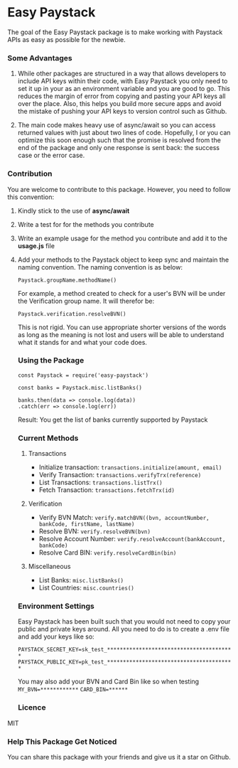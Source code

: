 # Easy Paystack
The goal of the Easy Paystack package is to make working with Paystack APIs as easy as possible for the newbie.

### Some Advantages
1. While other packages are structured in a way that allows developers to include API keys within their code, with Easy Paystack you only need to set it up in your as an environment variable and you are good to go. This reduces the margin of error from copying and pasting your API keys all over the place. Also, this helps you build more secure apps and avoid the mistake of pushing your API keys to version control such as Github.

2. The main code makes heavy use of async/await so you can access returned values with just about two lines of code. Hopefully, I or you can optimize this soon enough such that the promise is resolved from the end of the package and only one response is sent back: the success case or the error case.

### Contribution
You are welcome to contribute to this package. However, you need to follow this convention:
1. Kindly stick to the use of __async/await__
2. Write a test for for the methods you contribute
3. Write an example usage for the method you contribute and add it to the __usage.js__ file
4. Add your methods to the Paystack object to keep sync and maintain the naming convention. The naming convention is as below:
  
	```Paystack.groupName.methodName()```
  
	For example, a method created to check for a user's BVN will be under the Verification group name. It will therefor be:
  
	```Paystack.verification.resolveBVN()```
  
	This is not rigid. You can use appropriate shorter versions of the words as long as the meaning is not lost and users will 
  be able to understand what it stands for and what your code does.
  
	### Using the Package
	```const Paystack = require('easy-paystack')```
	
	```const banks = Paystack.misc.listBanks()```

	```banks.then(data => console.log(data))```		 
	```.catch(err => console.log(err))```

	Result: You get the list of banks currently supported by Paystack
	
	### Current Methods
	1. Transactions
		- Initialize transaction: ```transactions.initialize(amount, email)```
		- Verify Transaction: ```transactions.verifyTrx(reference)```
		- List Transactions: ```transactions.listTrx()```
		- Fetch Transaction: ```transactions.fetchTrx(id)```
	
	2. Verification
		- Verify BVN Match: ```verify.matchBVN((bvn, accountNumber, bankCode, firstName, lastName)```
		- Resolve BVN: ```verify.resolveBVN(bvn)```
		- Resolve Account Number: ```verify.resolveAccount(bankAccount, bankCode)```
		- Resolve Card BIN: ```verify.resolveCardBin(bin)```

	3. Miscellaneous
		- List Banks: ```misc.listBanks()```
		- List Countries: ```misc.countries()```

	### Environment Settings
	Easy Paystack has been built such that you would not need to copy your public and private keys around.
	All you need to do is to create a .env file and add your keys like so:

	```PAYSTACK_SECRET_KEY=sk_test_****************************************```
	```PAYSTACK_PUBLIC_KEY=pk_test_****************************************```

	You may also add your BVN and Card Bin like so when testing
	```MY_BVN=************```
	```CARD_BIN=******```

	### Licence
  MIT
  
  ### Help This Package Get Noticed
  You can share this package with your friends and give us it a star on Github.